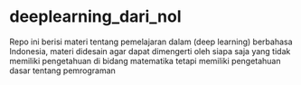 # deeplearning_dari_nol
Repo ini berisi materi tentang pemelajaran dalam (deep learning) berbahasa Indonesia, materi didesain agar dapat dimengerti oleh siapa saja yang tidak memiliki pengetahuan di bidang matematika tetapi memiliki pengetahuan dasar tentang pemrograman
